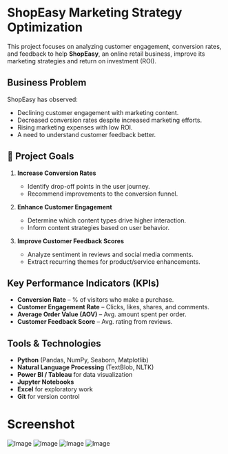 # ShopEasy Marketing Strategy Optimization

This project focuses on analyzing customer engagement, conversion rates, and feedback to help **ShopEasy**, an online retail business, improve its marketing strategies and return on investment (ROI).

## Business Problem

ShopEasy has observed:
- Declining customer engagement with marketing content.
- Decreased conversion rates despite increased marketing efforts.
- Rising marketing expenses with low ROI.
- A need to understand customer feedback better.

## 🎯 Project Goals

1. **Increase Conversion Rates**
   - Identify drop-off points in the user journey.
   - Recommend improvements to the conversion funnel.

2. **Enhance Customer Engagement**
   - Determine which content types drive higher interaction.
   - Inform content strategies based on user behavior.

3. **Improve Customer Feedback Scores**
   - Analyze sentiment in reviews and social media comments.
   - Extract recurring themes for product/service enhancements.

## Key Performance Indicators (KPIs)

- **Conversion Rate** – % of visitors who make a purchase.
- **Customer Engagement Rate** – Clicks, likes, shares, and comments.
- **Average Order Value (AOV)** – Avg. amount spent per order.
- **Customer Feedback Score** – Avg. rating from reviews.

## Tools & Technologies

- **Python** (Pandas, NumPy, Seaborn, Matplotlib)
- **Natural Language Processing** (TextBlob, NLTK)
- **Power BI / Tableau** for data visualization
- **Jupyter Notebooks**
- **Excel** for exploratory work
- **Git** for version control

# Screenshot 
![Image](https://github.com/user-attachments/assets/845e3d1e-f15a-4826-a0b5-ab6975af63c7)
![Image](https://github.com/user-attachments/assets/fc35ea30-70f1-4e24-b624-58d3086bf594)
![Image](https://github.com/user-attachments/assets/eb0565d4-913f-4264-b4d5-cbaedbb3bca5)
![Image](https://github.com/user-attachments/assets/99f8fcab-cbfa-4a4b-bb6f-75dc7359e1ac)
